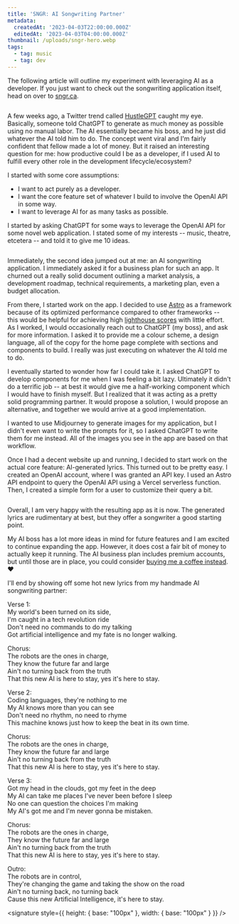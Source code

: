 ```yaml
---
title: 'SNGR: AI Songwriting Partner'
metadata:
  createdAt: '2023-04-03T22:00:00.000Z'
  editedAt: '2023-04-03T04:00:00.000Z'
thumbnail: /uploads/sngr-hero.webp
tags:
  - tag: music
  - tag: dev
---
```


The following article will outline my experiment with leveraging AI as a developer. If you just want to check out the songwriting application itself, head on over to [sngr.ca](https://sngr.ca "SNGR: Songwriter's Next-Generation Resource").

<image url="/uploads/sngr-hero.webp" />

A few weeks ago, a Twitter trend called [HustleGPT](HustleGPT "https://mashable.com/article/gpt-4-hustlegpt-ai-blueprint-money-making-scheme") caught my eye. Basically, someone told ChatGPT to generate as much money as possible using no manual labor. The AI essentially became his boss, and he just did whatever the AI told him to do. The concept went viral and I'm fairly confident that fellow made a lot of money. But it raised an interesting question for me: how productive could I be as a developer, if I used AI to fulfill every other role in the development lifecycle/ecosystem?

I started with some core assumptions:

* I want to act purely as a developer.
* I want the core feature set of whatever I build to involve the OpenAI API in some way.
* I want to leverage AI for as many tasks as possible.

I started by asking ChatGPT for some ways to leverage the OpenAI API for some novel web application. I stated some of my interests -- music, theatre, etcetera -- and told it to give me 10 ideas.

<image url="/uploads/gpt-ideas.png" caption="You can see where this is going." />

Immediately, the second idea jumped out at me: an AI songwriting application. I immediately asked it for a business plan for such an app. It churned out a really solid document outlining a market analysis, a development roadmap, technical requirements, a marketing plan, even a budget allocation.

From there, I started work on the app. I decided to use [Astro](https://astro.build/ "Astro") as a framework because of its optimized performance compared to other frameworks -- this would be helpful for achieving high [lighthouse scores](https://developer.chrome.com/en/docs/lighthouse/performance/performance-scoring/ "Lighthouse Performance Scoring") with little effort. As I worked, I would occasionally reach out to ChatGPT (my boss), and ask for more information. I asked it to provide me a colour scheme, a design language, all of the copy for the home page complete with sections and components to build. I really was just executing on whatever the AI told me to do.

I eventually started to wonder how far I could take it. I asked ChatGPT to develop components for me when I was feeling a bit lazy. Ultimately it didn't do a terrific job -- at best it would give me a half-working component which I would have to finish myself. But I realized that it was acting as a pretty solid programming partner. It would propose a solution, I would propose an alternative, and together we would arrive at a good implementation.

I wanted to use Midjourney to generate images for my application, but I didn't even want to write the prompts for it, so I asked ChatGPT to write them for me instead. All of the images you see in the app are based on that workflow.

Once I had a decent website up and running, I decided to start work on the actual core feature: AI-generated lyrics. This turned out to be pretty easy. I created an OpenAI account, where I was granted an API key. I used an Astro API endpoint to query the OpenAI API using a Vercel serverless function. Then, I created a simple form for a user to customize their query a bit.

<image url="/uploads/sngr-write.png" caption="check out the song it generated below." />

Overall, I am very happy with the resulting app as it is now. The generated lyrics are rudimentary at best, but they offer a songwriter a good starting point.

My AI boss has a lot more ideas in mind for future features and I am excited to continue expanding the app. However, it does cost a fair bit of money to actually keep it running. The AI business plan includes premium accounts, but until those are in place, you could consider [buying me a coffee instead](https://www.buymeacoffee.com/jeliroco "help me keep my projects online"). ♥

I'll end by showing off some hot new lyrics from my handmade AI songwriting partner:

Verse 1: \
My world's been turned on its side,\
I'm caught in a tech revolution ride\
Don't need no commands to do my talking \
Got artificial intelligence and my fate is no longer walking.&#x20;

Chorus: \
The robots are the ones in charge,\
They know the future far and large\
Ain't no turning back from the truth\
That this new AI is here to stay, yes it's here to stay.&#x20;

Verse 2: \
Coding languages, they're nothing to me \
My AI knows more than you can see \
Don't need no rhythm, no need to rhyme\
This machine knows just how to keep the beat in its own time.

Chorus: \
The robots are the ones in charge,\
They know the future far and large\
Ain't no turning back from the truth\
That this new AI is here to stay, yes it's here to stay.&#x20;

Verse 3: \
Got my head in the clouds, got my feet in the deep \
My AI can take me places I've never been before I sleep \
No one can question the choices I'm making \
My AI's got me and I'm never gonna be mistaken.&#x20;

Chorus: \
The robots are the ones in charge,\
They know the future far and large\
Ain't no turning back from the truth\
That this new AI is here to stay, yes it's here to stay.&#x20;

Outro: \
The robots are in control, \
They're changing the game and taking the show on the road \
Ain't no turning back, no turning back \
Cause this new Artificial Intelligence, it's here to stay.

<signature style={{ height: { base: "100px" }, width: { base: "100px" } }} />
